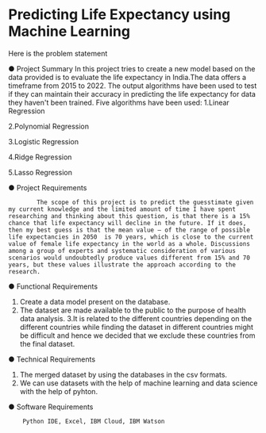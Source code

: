 # Predicting Life Expectancy using Machine Learning
Here is the problem statement

●	Project Summary
In this project tries to create a new model based on the data provided is to evaluate the life expectancy in  India.The data offers a timeframe from 2015 to 2022. The output algorithms have been used to test if they can maintain their accuracy in predicting the life expectancy for data they haven't been trained. Five algorithms have been used:
1.Linear Regression

2.Polynomial Regression

3.Logistic Regression

4.Ridge Regression

5.Lasso Regression

●	Project Requirements

            The scope of this project is to predict the guesstimate given my current knowledge and the limited amount of time I have spent researching and thinking about this question, is that there is a 15% chance that life expectancy will decline in the future. If it does, then my best guess is that the mean value – of the range of possible life expectancies in 2050  is 70 years, which is close to the current value of female life expectancy in the world as a whole. Discussions among a group of experts and systematic consideration of various scenarios would undoubtedly produce values different from 15% and 70 years, but these values illustrate the approach according to the research.
            
●	Functional Requirements
 1. Create a data model present on the database.
 2. The dataset are made available to the public to the purpose of health data  analysis.
3.It is related to the different countries depending on the different countries while finding the dataset in different countries might be difficult and hence we decided that we exclude these countries from the final dataset.

●	Technical Requirements 
1.	The merged dataset by using the databases in the csv formats.
2.	We can use datasets with the help of machine learning and data science with the help of pyhton.
   
●	Software Requirements

        Python IDE, Excel, IBM Cloud, IBM Watson 

